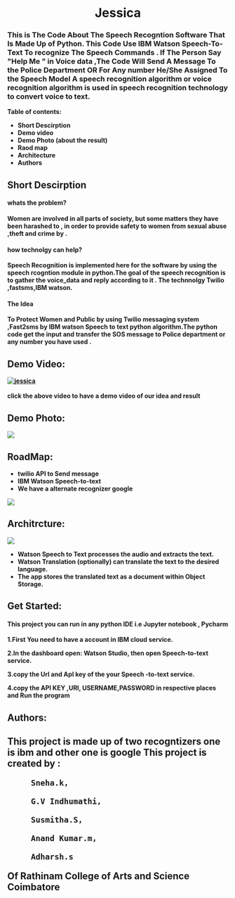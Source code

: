 <b><h1 align="center">Jessica</h1><b>

<h3>This is The Code About The Speech Recogntion Software That Is Made  Up of Python. This Code Use IBM Watson Speech-To-Text To recognize The Speech Commands .
If The Person Say "Help Me " in Voice data ,The Code Will Send A Message To the Police Department OR For  Any number He/She Assigned To the Speech Model
A speech recognition algorithm or voice recognition algorithm is used in speech recognition technology to convert voice to text.</h3>

        
        
        
Table of contents: 
* Short Descirption
* Demo video
* Demo Photo (about the result)
* Raod map
* Architecture
* Authors
       
        
        
<h2 align="left">Short Descirption</h2>
        <h4 align= "left">whats the problem?</h4>
        Women are involved in all parts of society, but some matters they have been harashed  to , in order to provide safety to women from sexual abuse ,theft and  crime by .
         <h4 align= "left">how technolgy can help?</h4>
          Speech Recognition  is implemented here for the software by using the speech rcogntion module in python.The goal of the speech recognition is to gather the voice_data and reply according to it . The technnolgy Twilio ,fastsms,IBM watson.
        <h4 align= "left">The Idea</h4>
         To Protect Women and Public by using Twilio messaging system ,Fast2sms by IBM watson Speech to text python algorithm.The python code  get the input and transfer the SOS message to Police department or any number you have used .
 
<h2 align="left" >Demo Video:</h2>
        
        
[![jessica](https://img.youtube.com/vi/hmlqSHL0nSQ/0.jpg)](https://www.youtube.com/watch?v=hmlqSHL0nSQ)</br>  
click the above video to have a demo video of our idea and result











<h2 align="left" >Demo Photo:</h2> 
        
        
![]( Demo%20Photo/jessica.png)

<h2 align="left" >RoadMap:</h2> 
  

* twilio API to Send message
* IBM Watson Speech-to-text
* We have a alternate recognizer google
       
        
![]( Demo%20Photo/RoadMap.jpeg)

<h2 align="left" >Architrcture:</h2>
        
![]( Demo%20Photo/Architecture.jpeg)
* Watson Speech to Text processes the audio and extracts the text.
* Watson Translation (optionally) can translate the text to the desired language.
* The app stores the translated text as a document within Object Storage.
 <h2 align="left" >Get Started:</h2> 
        <h4>This project you can run in any python IDE i.e Jupyter notebook , Pycharm</h4>
 1.First You need to have a account in IBM cloud service. 
        
 2.In the dashboard open: Watson Studio, then open Speech-to-text service. 
        
 3.copy the Url and ApI key of the your Speech -to-text service.
        
 4.copy the API KEY ,URl, USERNAME,PASSWORD in respective places and Run the program
        
  
<h2 align="left" >Authors:<h2>

This project is made up of two recogntizers one is ibm and other one is google
This project is created by :

         Sneha.k,
	
         G.V Indhumathi,
	
         Susmitha.S,
	
         Anand Kumar.m,
	
         Adharsh.s
	
Of Rathinam College of Arts and Science Coimbatore
